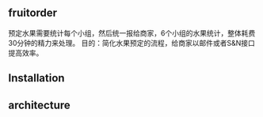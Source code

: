 ## fruitorder
预定水果需要统计每个小组，然后统一报给商家，6个小组的水果统计，整体耗费30分钟的精力来处理。
目的：简化水果预定的流程，给商家以邮件或者S&N接口提高效率。

## Installation

    

## architecture



